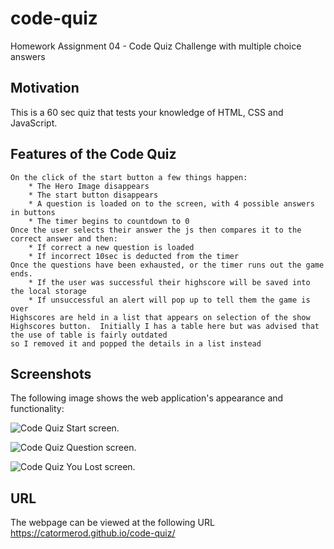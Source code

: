 # code-quiz

Homework Assignment 04 - Code Quiz Challenge with multiple choice answers

## Motivation

This is a 60 sec quiz that tests your knowledge of HTML, CSS and JavaScript.     

## Features of the Code Quiz

```
On the click of the start button a few things happen:
    * The Hero Image disappears
    * The start button disappears
    * A question is loaded on to the screen, with 4 possible answers in buttons
    * The timer begins to countdown to 0
Once the user selects their answer the js then compares it to the correct answer and then:
    * If correct a new question is loaded
    * If incorrect 10sec is deducted from the timer
Once the questions have been exhausted, or the timer runs out the game ends.  
    * If the user was successful their highscore will be saved into the local storage
    * If unsuccessful an alert will pop up to tell them the game is over
Highscores are held in a list that appears on selection of the show Highscores button.  Initially I has a table here but was advised that the use of table is fairly outdated
so I removed it and popped the details in a list instead

```

## Screenshots

The following image shows the web application's appearance and functionality:

![Code Quiz Start screen.](./Assets/screen-1.png)

![Code Quiz Question screen.](./Assets/screen-2.png)

![Code Quiz You Lost screen.](./Assets/screen-3.png)

## URL
The webpage can be viewed at the following URL <https://catormerod.github.io/code-quiz/>
